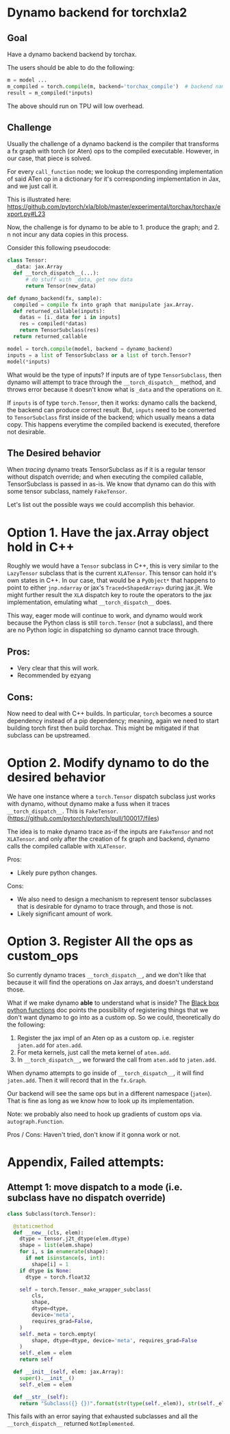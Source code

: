 # Dynamo backend for torchxla2

## Goal

Have a dynamo backend backend by torchax.

The users should be able to do the following:

```python
m = model ...
m_compiled = torch.compile(m, backend='torchax_compile')  # backend name TBD
result = m_compiled(*inputs)
```

The above should run on TPU will low overhead.

## Challenge

Usually the challenge of a dynamo backend is the compiler that transforms a fx
graph with torch (or Aten) ops to the compiled executable. However, in our case,
that piece is solved.

For every `call_function` node; we lookup the corresponding implementation of
said ATen op in a dictionary for it's corresponding implementation in Jax, and
we just call it.

This is illustrated here:
https://github.com/pytorch/xla/blob/master/experimental/torchax/torchax/export.py#L23

Now, the challenge is for dynamo to be able to 1. produce the graph; and 2. n
not incur any data copies in this process.

Consider this following pseudocode:

```python
class Tensor:
  _data: jax.Array
  def __torch_dispatch__(...):
      # do stuff with _data, get new data
      return Tensor(new_data)

def dynamo_backend(fx, sample):
  compiled = compile fx into graph that manipulate jax.Array.
  def returned_callable(inputs):
    datas = [i._data for i in inputs]
    res = compiled(*datas)
    return TensorSubclass(res)
  return returned_callable

model = torch.compile(model, backend = dynamo_backend)
inputs = a list of TensorSubclass or a list of torch.Tensor?
model(*inputs)
```

What would be the type of inputs? If inputs are of type `TensorSubclass`, then
dynamo will attempt to trace through the `__torch_dispatch__` method, and throws
error because it doesn't know what is `_data` and the operations on it.

If `inputs` is of type `torch.Tensor`, then it works: dynamo calls the backend,
the backend can produce correct result. But, `inputs` need to be converted to
`TensorSubclass` first inside of the backend; which usually means a data copy.
This happens everytime the compiled backend is executed, therefore not
desirable.

## The Desired behavior

When *tracing* dynamo treats TensorSubclass as if it is a regular tensor without
dispatch override; and when executing the compiled callable, TensorSubclass is
passed in as-is. We know that dynamo can do this with some tensor subclass,
namely `FakeTensor`.

Let's list out the possible ways we could accomplish this behavior.

# Option 1. Have the jax.Array object hold in C++

Roughly we would have a `Tensor` subclass in C++, this is very similar to the
`LazyTensor` subclass that is the current `XLATensor`. This tensor can hold it's
own states in C++. In our case, that would be a `PyObject*` that happens to
point to either `jnp.ndarray` or jax's `Traced<ShapedArray>` during jax.jit. We
might further result the `XLA` dispatch key to route the operators to the jax
implementation, emulating what `__torch_dispatch__` does.

This way, eager mode will continue to work, and dynamo would work because the
Python class is still `torch.Tensor` (not a subclass), and there are no Python
logic in dispatching so dynamo cannot trace through.

## Pros:

- Very clear that this will work.
- Recommended by ezyang

## Cons:

Now need to deal with C++ builds. In particular, `torch` becomes a source
dependency instead of a pip dependency; meaning, again we need to start building
torch first then build torchax. This might be mitigated if that subclass can be
upstreamed.

# Option 2. Modify dynamo to do the desired behavior

We have one instance where a `torch.Tensor` dispatch subclass just works with
dynamo, without dynamo make a fuss when it traces `__torch_dispatch__`. This is
`FakeTensor`. (https://github.com/pytorch/pytorch/pull/100017/files)

The idea is to make dynamo trace as-if the inputs are `FakeTensor` and not
`XLATensor`. and only after the creation of fx graph and backend, dynamo calls
the compiled callable with `XLATensor`.

Pros:

- Likely pure python changes.

Cons:

- We also need to design a mechanism to represent tensor subclasses that is
  desirable for dynamo to trace through, and those is not.
- Likely significant amount of work.

# Option 3. Register All the ops as custom_ops

So currently dynamo traces `__torch_dispatch__`, and we don't like that because
it will find the operations on Jax arrays, and doesn't understand those.

What if we make dynamo **able** to understand what is inside? The
[Black box python functions](https://docs.google.com/document/d/1ZuCVyMfibExwvtzhd9cfMWk5zXT3Dhy1b3kuvAIkBoU/edit#heading=h.56tggsazyrkh)
doc points the possibility of registering things that we don't want dynamo to go
into as a custom op. So we could, theoretically do the following:

1. Register the jax impl of an Aten op as a custom op. i.e. register `jaten.add`
   for `aten.add`.
1. For meta kernels, just call the meta kernel of `aten.add`.
1. In `__torch_dispatch__`, we forward the call from `aten.add` to `jaten.add`.

When dynamo attempts to go inside of `__torch_dispatch__`, it will find
`jaten.add`. Then it will record that in the `fx.Graph`.

Our backend will see the same ops but in a different namespace (`jaten`). That
is fine as long as we know how to look up its implementation.

Note: we probably also need to hook up gradients of custom ops via.
`autograph.Function`.

Pros / Cons: Haven't tried, don't know if it gonna work or not.

# Appendix, Failed attempts:

## Attempt 1: move dispatch to a mode (i.e. subclass have no dispatch override)

```python
class Subclass(torch.Tensor):

  @staticmethod
  def __new__(cls, elem):
    dtype = tensor.j2t_dtype(elem.dtype)
    shape = list(elem.shape)
    for i, s in enumerate(shape):
      if not isinstance(s, int):
        shape[i] = 1
    if dtype is None:
      dtype = torch.float32

    self = torch.Tensor._make_wrapper_subclass(
        cls,
        shape,
        dtype=dtype,
        device='meta',
        requires_grad=False,
    )
    self._meta = torch.empty(
        shape, dtype=dtype, device='meta', requires_grad=False
    )
    self._elem = elem
    return self

  def __init__(self, elem: jax.Array):
    super().__init__()
    self._elem = elem

  def __str__(self):
    return "Subclass({} {})".format(str(type(self._elem)), str(self._elem))

```

This fails with an error saying that exhausted subclasses and all the
`__torch_dispatch__` returned `NotImplemented`.
